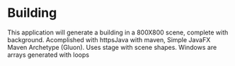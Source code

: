 # Building
This application will generate a building in a 800X800 scene, complete with background.
Acomplished with httpsJava with maven, Simple JavaFX Maven Archetype (Gluon).
Uses stage with scene shapes. Windows are arrays generated with loops
